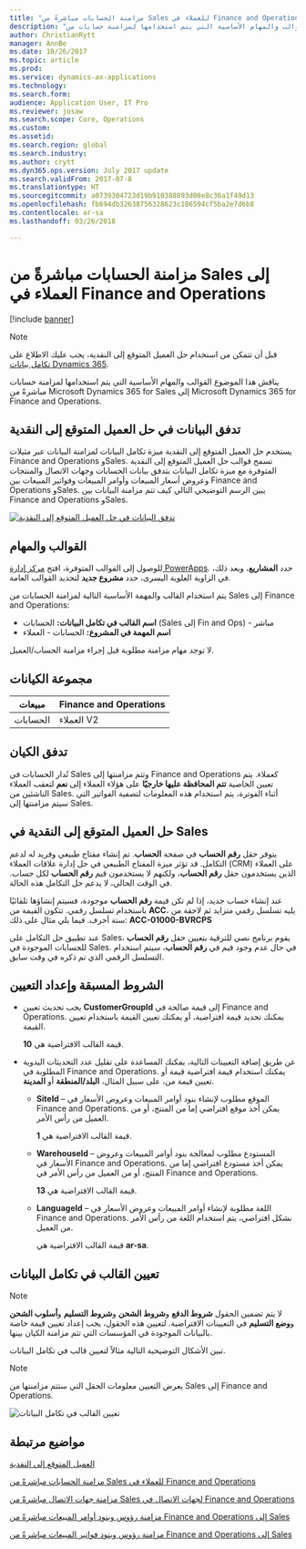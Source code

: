 ```yaml
---
title: "مزامنة الحسابات مباشرةً من Sales للعملاء في Finance and Operations‎"
description: "يناقش هذا الموضوع القوالب والمهام الأساسية التي يتم استخدامها لمزامنة حسابات من Microsoft Dynamics 365 for Sales إلى Microsoft Dynamics 365 for Finance and Operations."
author: ChristianRytt
manager: AnnBe
ms.date: 10/26/2017
ms.topic: article
ms.prod: 
ms.service: dynamics-ax-applications
ms.technology: 
ms.search.form: 
audience: Application User, IT Pro
ms.reviewer: josaw
ms.search.scope: Core, Operations
ms.custom: 
ms.assetid: 
ms.search.region: global
ms.search.industry: 
ms.author: crytt
ms.dyn365.ops.version: July 2017 update
ms.search.validFrom: 2017-07-8
ms.translationtype: HT
ms.sourcegitcommit: a0739304723d19b910388893d08e8c36a1f49d13
ms.openlocfilehash: fb694db32638756328623c186594cf5ba2e7d6b8
ms.contentlocale: ar-sa
ms.lasthandoff: 03/26/2018

---
```


# <a name="synchronize-accounts-directly-from-sales-to-customers-in-finance-and-operations"></a>مزامنة الحسابات مباشرةً من Sales إلى العملاء في Finance and Operations‎

[!include [banner](../includes/banner.md)]

> [!NOTE]
> قبل أن تتمكن من استخدام حل العميل المتوقع إلى النقدية، يجب عليك الاطلاع على [تكامل بيانات Dynamics 365](/common-data-service/entity-reference/dynamics-365-integration).

يناقش هذا الموضوع القوالب والمهام الأساسية التي يتم استخدامها لمزامنة حسابات مباشرةً من Microsoft Dynamics 365 for Sales إلى Microsoft Dynamics 365 for Finance and Operations.

## <a name="data-flow-in-prospect-to-cash"></a>تدفق البيانات في حل العميل المتوقع إلى النقدية

يستخدم حل العميل المتوقع إلى النقدية ميزة تكامل البيانات لمزامنة البيانات عبر مثيلات Finance and Operations وSales.  تسمح قوالب حل العميل المتوقع إلى النقدية المتوفرة مع ميزة تكامل البيانات بتدفق بيانات الحسابات وجهات الاتصال والمنتجات وعروض أسعار المبيعات وأوامر المبيعات وفواتير المبيعات بين Finance and Operations وSales. يبين الرسم التوضيحي التالي كيف تتم مزامنة البيانات بين Finance and Operations وSales.

[![تدفق البيانات في حل العميل المتوقع إلى النقدية](./media/prospect-to-cash-data-flow.png)](./media/prospect-to-cash-data-flow.png)

## <a name="templates-and-tasks"></a>القوالب والمهام

للوصول إلى القوالب المتوفرة، افتح [مركز إدارة PowerApps](https://preview.admin.powerapps.com/dataintegration). حدد **المشاريع**، وبعد ذلك، في الزاوية العلوية اليسرى، حدد **مشروع جديد** لتحديد القوالب العامة.

يتم استخدام القالب والمهمة الأساسية التالية لمزامنة الحسابات من Sales إلى Finance and Operations:

- **اسم القالب في تكامل البيانات:** الحسابات (Sales إلى Fin and Ops) - مباشر
- **اسم المهمة في المشروع:** الحسابات - العملاء

لا توجد مهام مزامنة مطلوبة قبل إجراء مزامنة الحساب/العميل.

## <a name="entity-set"></a>مجموعة الكيانات

| مبيعات    | Finance and Operations |
|----------|------------------------|
| الحسابات | العملاء V2           |

## <a name="entity-flow"></a>تدفق الكيان

تُدار الحسابات في Sales وتتم مزامنتها إلى Finance and Operations كعملاء. يتم تعيين الخاصية **تتم المحافظة عليها خارجيًا** على هؤلاء العملاء إلى **نعم** لتعقب العملاء الناشئين من Sales. أثناء الفوترة، يتم استخدام هذه المعلومات لتصفية الفواتير التي سيتم مزامنتها إلى Sales.

## <a name="prospect-to-cash-solution-for-sales"></a>حل العميل المتوقع إلى النقدية في Sales

يتوفر حقل **رقم الحساب** في صفحة **الحساب**. تم إنشاء مفتاح طبيعي وفريد له لدعم التكامل. قد تؤثر ميزة المفتاح الطبيعي في حل إدارة علاقات العملاء (CRM)‬ على العملاء الذين يستخدمون حقل **رقم الحساب**، ولكنهم لا يستخدمون قيم **رقم الحساب** لكل حساب. في الوقت الحالي، لا يدعم حل التكامل هذه الحالة.

عند إنشاء حساب جديد، إذا لم تكن قيمة **رقم الحساب** موجودة، فسيتم إنشاؤها تلقائيًا باستخدام تسلسل رقمي. تتكون القيمة من **ACC**، يليه تسلسل رقمي متزايد ثم لاحقة من ستة أحرف. فيما يلي مثال على ذلك: **ACC-01000-BVRCPS**

عند تطبيق حل التكامل على Sales، يقوم برنامج نصي للترقية بتعيين حقل **رقم الحساب** للحسابات الموجودة في Sales. في حال عدم وجود قيم في **رقم الحساب**، سيتم استخدام التسلسل الرقمي الذي تم ذكره في وقت سابق.

## <a name="preconditions-and-mapping-setup"></a>الشروط المسبقة وإعداد التعيين

- يجب تحديث تعيين **CustomerGroupId** إلى قيمة صالحة في Finance and Operations. يمكنك تحديد قيمة افتراضية، أو يمكنك تعيين القيمة باستخدام تعيين القيمة.

    قيمة القالب الافتراضية هي **10**.

- عن طريق إضافة التعيينات التالية، يمكنك المساعدة على تقليل عدد التحديثات اليدوية المطلوبة في Finance and Operations. يمكنك استخدام قيمة افتراضية قيمة أو تعيين قيمة من، على سبيل المثال، **البلد/المنطقة** أو **المدينة**.

    - **SiteId** – الموقع مطلوب لإنشاء بنود أوامر المبيعات وعروض الأسعار في Finance and Operations. يمكن أخذ موقع افتراضي إما من المنتج، أو من العميل من رأس الأمر.

        قيمة القالب الافتراضية هي **1**.

    - **WarehouseId** – المستودع مطلوب لمعالجة بنود أوامر المبيعات وعروض الأسعار في Finance and Operations. يمكن أخذ مستودع افتراضي إما من المنتج، أو من العميل من رأس الأمر في Finance and Operations.

        قيمة القالب الافتراضية هي **13**.

    - **LanguageId** – اللغة مطلوبة لإنشاء أوامر المبيعات وعروض الأسعار في Finance and Operations. بشكل افتراضي، يتم استخدام اللغة من رأس الأمر من العميل.

        قيمة القالب الافتراضية هي **ar-sa**.

## <a name="template-mapping-in-data-integration"></a>تعيين القالب في تكامل البيانات

> [!NOTE]
> لا يتم تضمين الحقول **شروط الدفع** و**شروط الشحن** و**شروط التسليم** و**أسلوب الشحن** و**وضع التسليم** في التعيينات الافتراضية. لتعيين هذه الحقول، يجب إعداد تعيين قيمة خاصة بالبيانات الموجودة في المؤسسات التي تتم مزامنة الكيان بينها.

تبين الأشكال التوضيحية التالية مثالاً لتعيين قالب في تكامل البيانات. 

> [!NOTE]
> يعرض التعيين معلومات الحقل التي ستتم مزامنتها من Sales إلى Finance and Operations.

![تعيين القالب في تكامل البيانات](./media/accounts-direct-template-mapping-data-integrator-1.png)

## <a name="related-topics"></a>مواضيع مرتبطة


[العميل المتوقع إلى النقدية](prospect-to-cash.md)

[مزامنة الحسابات مباشرةً من Sales للعملاء في Finance and Operations‎](accounts-template-mapping-direct.md)

[مزامنة جهات الاتصال مباشرةً من Sales لجهات الاتصال في Finance and Operations‎](contacts-template-mapping-direct.md)

[مزامنة رؤوس وبنود أوامر المبيعات مباشرةً من Finance and Operations إلى Sales](sales-order-template-mapping-direct-two-ways.md)

[مزامنة رؤوس وبنود فواتير المبيعات مباشرةً من Finance and Operations إلى Sales](sales-invoice-template-mapping-direct.md)



